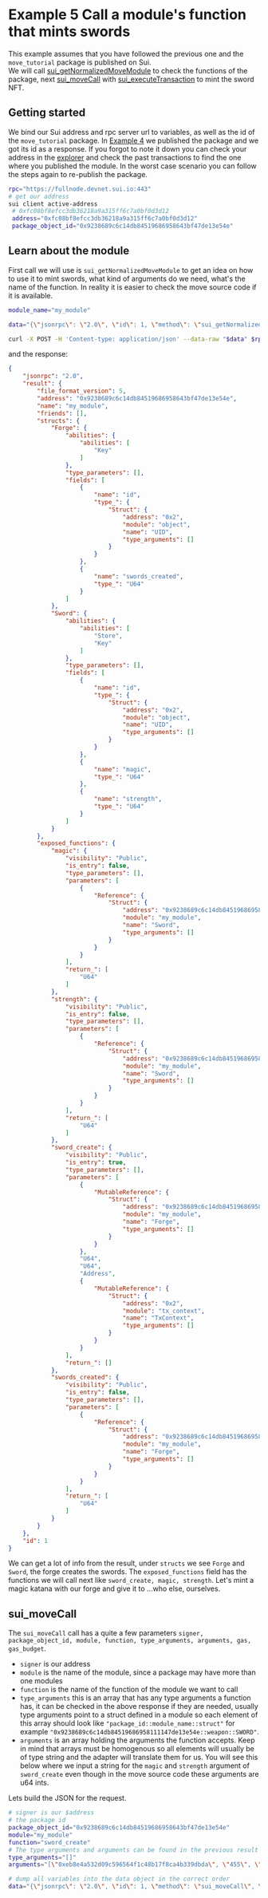 # Example 5 Call a module's function that mints swords

This example assumes that you have followed the previous one and the `move_tutorial` package is published on Sui.<br/>
We will call <a href="https://docs.sui.io/sui-jsonrpc#sui_getNormalizedMoveModule">sui_getNormalizedMoveModule</a> to check the functions of the package, next <a href="https://docs.sui.io/sui-jsonrpc#sui_moveCall">sui_moveCall</a> with <a href="https://docs.sui.io/sui-jsonrpc#sui_executeTransaction">sui_executeTransaction</a> to mint the sword NFT.

## Getting started

We bind our Sui address and rpc server url to variables, as well as the id of the `move_tutorial` package. In [Example 4](Example_4_Publish_Package.md) we published the package and we got its id as a response. If you forgot to note it down you can check your address in the <a href="https://explorer.sui.io/">explorer</a> and check the past transactions to find the one where you published the module. In the worst case scenario you can follow the steps again to re-publish the package.

```sh
rpc="https://fullnode.devnet.sui.io:443"
# get our address
sui client active-address
 # 0xfc08bf8efcc3db36218a9a315ff6c7a0bf0d3d12
 address="0xfc08bf8efcc3db36218a9a315ff6c7a0bf0d3d12"
 package_object_id="0x9238689c6c14db84519686958643bf47de13e54e"
```

## Learn about the module

First call we will use is `sui_getNormalizedMoveModule` to get an idea on how to use it to mint swords, what kind of arguments do we need, what's the name of the function. In reality it is easier to check the move source code if it is available.

```sh
module_name="my_module"

data="{\"jsonrpc\": \"2.0\", \"id\": 1, \"method\": \"sui_getNormalizedMoveModule\", \"params\": [\"$package_object_id\",\"$module_name\"]}"

curl -X POST -H 'Content-type: application/json' --data-raw "$data" $rpc > result.json
```
and the response:

```JSON
{
    "jsonrpc": "2.0",
    "result": {
        "file_format_version": 5,
        "address": "0x9238689c6c14db84519686958643bf47de13e54e",
        "name": "my_module",
        "friends": [],
        "structs": {
            "Forge": {
                "abilities": {
                    "abilities": [
                        "Key"
                    ]
                },
                "type_parameters": [],
                "fields": [
                    {
                        "name": "id",
                        "type_": {
                            "Struct": {
                                "address": "0x2",
                                "module": "object",
                                "name": "UID",
                                "type_arguments": []
                            }
                        }
                    },
                    {
                        "name": "swords_created",
                        "type_": "U64"
                    }
                ]
            },
            "Sword": {
                "abilities": {
                    "abilities": [
                        "Store",
                        "Key"
                    ]
                },
                "type_parameters": [],
                "fields": [
                    {
                        "name": "id",
                        "type_": {
                            "Struct": {
                                "address": "0x2",
                                "module": "object",
                                "name": "UID",
                                "type_arguments": []
                            }
                        }
                    },
                    {
                        "name": "magic",
                        "type_": "U64"
                    },
                    {
                        "name": "strength",
                        "type_": "U64"
                    }
                ]
            }
        },
        "exposed_functions": {
            "magic": {
                "visibility": "Public",
                "is_entry": false,
                "type_parameters": [],
                "parameters": [
                    {
                        "Reference": {
                            "Struct": {
                                "address": "0x9238689c6c14db84519686958643bf47de13e54e",
                                "module": "my_module",
                                "name": "Sword",
                                "type_arguments": []
                            }
                        }
                    }
                ],
                "return_": [
                    "U64"
                ]
            },
            "strength": {
                "visibility": "Public",
                "is_entry": false,
                "type_parameters": [],
                "parameters": [
                    {
                        "Reference": {
                            "Struct": {
                                "address": "0x9238689c6c14db84519686958643bf47de13e54e",
                                "module": "my_module",
                                "name": "Sword",
                                "type_arguments": []
                            }
                        }
                    }
                ],
                "return_": [
                    "U64"
                ]
            },
            "sword_create": {
                "visibility": "Public",
                "is_entry": true,
                "type_parameters": [],
                "parameters": [
                    {
                        "MutableReference": {
                            "Struct": {
                                "address": "0x9238689c6c14db84519686958643bf47de13e54e",
                                "module": "my_module",
                                "name": "Forge",
                                "type_arguments": []
                            }
                        }
                    },
                    "U64",
                    "U64",
                    "Address",
                    {
                        "MutableReference": {
                            "Struct": {
                                "address": "0x2",
                                "module": "tx_context",
                                "name": "TxContext",
                                "type_arguments": []
                            }
                        }
                    }
                ],
                "return_": []
            },
            "swords_created": {
                "visibility": "Public",
                "is_entry": false,
                "type_parameters": [],
                "parameters": [
                    {
                        "Reference": {
                            "Struct": {
                                "address": "0x9238689c6c14db84519686958643bf47de13e54e",
                                "module": "my_module",
                                "name": "Forge",
                                "type_arguments": []
                            }
                        }
                    }
                ],
                "return_": [
                    "U64"
                ]
            }
        }
    },
    "id": 1
}
```

We can get a lot of info from the result, under `structs` we see `Forge` and `Sword`, the forge creates the swords. The `exposed_functions` field has the functions we will call next like `sword_create, magic, strength`. Let's mint a magic katana with our forge and give it to ...who else, ourselves.

## sui_moveCall

The `sui_moveCall` call has a quite a few parameters `signer, package_object_id, module, function, type_arguments, arguments, gas, gas_budget`.<br/>
 - `signer` is our address
 - `module` is the name of the module, since a package may have more than one modules
 - `function` is the name of the function of the module we want to call
 - `type_arguments` this is an array that has any type arguments a function has, it can be checked in the above response if they are needed, usually type arguments point to a struct defined in a module so each element of this array should look like `"package_id::module_name::struct"` for example `"0x9238689c6c14db84519686958111147de13e54e::weapon::SWORD"`.
 - `arguments` is an array holding the arguments the function accepts. Keep in mind that arrays must be homogenous so all elements will usually be of type string and the adapter will translate them for us. You will see this below where we input a string for the `magic` and `strength` argument of `sword_create` even though in the move source code these arguments are u64 ints.

Lets build the JSON for the request.

```sh
# signer is our $address
# the package id
package_object_id="0x9238689c6c14db84519686958643bf47de13e54e"
module="my_module"
function="sword_create"
# The type arguments and arguments can be found in the previous result under the sword_create function
type_arguments="[]"
arguments="[\"0xeb8e4a532d09c596564f1c48b17f8ca4b339dbda\", \"455\", \"999\", \"$address\"]"

# dump all variables into the data object in the correct order
data="{\"jsonrpc\": \"2.0\", \"id\": 1, \"method\": \"sui_moveCall\", \"params\": [\"$address\", \"$package_object_id\", \"$module\", \"$function\", $type_arguments, $arguments, \"$gas_id\", 10000]}"
```

